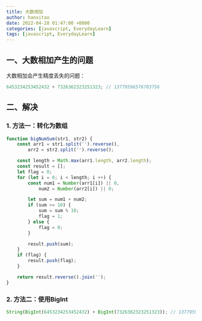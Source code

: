 ```yaml
---
title: 大数相加
author: hanxitao
date: 2022-04-28 01:47:00 +0800
categories: [javascript, EverydayLearn]
tags: [javascript, EverydayLearn]
---
```


## 一、大数相加产生的问题

   大数相加会产生精度丢失的问题：
   
   ```javascript
   6453234253452432 + 7326362323251323; // 13779596576703756
   ```

## 二、解决

### 1. 方法一：转化为数组

```javascript
function bigNumSum(str1, str2) {
    const arr1 = str1.split('').reverse(),
        arr2 = str2.split('').reverse();

    const length = Math.max(arr1.length, arr2.length);
    const result = [];
    let flag = 0;
    for (let i = 0; i < length; i ++) {
        const num1 = Number(arr1[i]) || 0,
            num2 = Number(arr2[i]) || 0;

        let sum = num1 + num2;
        if (sum >= 10) {
            sum = sum % 10;
            flag = 1;
        } else {
            flag = 0;
        }

        result.push(sum);
    }
    if (flag) {
        result.push(flag);
    }

    return result.reverse().join('');
}
```

### 2. 方法二：使用BigInt

```javascript
String(BigInt(6453234253452432) + BigInt(7326362323251323)); // 13779596576603755
```